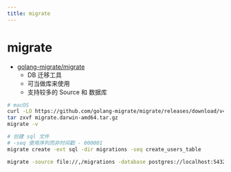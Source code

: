 ```yaml
---
title: migrate
---
```


# migrate

- [golang-migrate/migrate](https://github.com/golang-migrate/migrate)
  - DB 迁移工具
  - 可当做库来使用
  - 支持较多的 Source 和 数据库

```bash
# macOS
curl -LO https://github.com/golang-migrate/migrate/releases/download/v4.15.2/migrate.darwin-amd64.tar.gz
tar zxvf migrate.darwin-amd64.tar.gz
migrate -v

# 创建 sql 文件
# -seq 使用序列而非时间戳 - 000001
migrate create -ext sql -dir migrations -seq create_users_table

migrate -source file://,/migrations -database postgres://localhost:5432/database up 2
```
